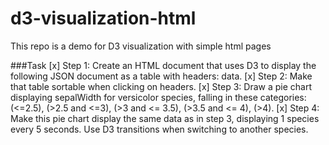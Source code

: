 # d3-visualization-html
This repo is a demo for D3 visualization with simple html pages

###Task
[x] Step 1: Create an HTML document that uses D3 to display the following JSON document as a table with headers: data.
[x] Step 2: Make that table sortable when clicking on headers.
[x] Step 3: Draw a pie chart displaying sepalWidth for versicolor species, falling in these categories: (<=2.5), (>2.5 and <=3), (>3 and <= 3.5), (>3.5 and <= 4), (>4).
[x] Step 4: Make this pie chart display the same data as in step 3, displaying 1 species every 5 seconds. Use D3 transitions when switching to another species.